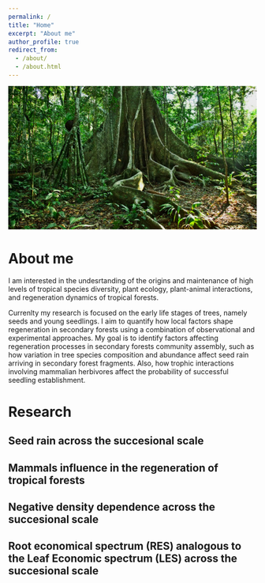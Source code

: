 ```yaml
---
permalink: /
title: "Home"
excerpt: "About me"
author_profile: true
redirect_from: 
  - /about/
  - /about.html
---
```


![image](https://github.com/nohemihuanca/nohemihuanca.github.io/blob/master/images/habitat2.jpg)

About me
======
I am interested in the undesrtanding of the origins and maintenance of high levels of tropical species diversity, plant ecology, plant-animal interactions, and regeneration dynamics of tropical forests.

Currenlty my research is focused on the early life stages of trees, namely seeds and young seedlings. I aim to quantify how local factors shape regeneration in secondary forests using a combination of observational and experimental approaches. My goal is to identify factors affecting regeneration processes in secondary forests community assembly, such as how variation in tree species composition and abundance affect seed rain arriving in secondary forest fragments. Also, how trophic interactions involving mammalian herbivores affect the probability of successful seedling establishment.

Research
======

Seed rain across the succesional scale
------

Mammals influence in the regeneration of tropical forests
------

Negative density dependence across the succesional scale 
------

Root economical spectrum (RES) analogous to the Leaf Economic spectrum (LES) across the succesional scale 
------

